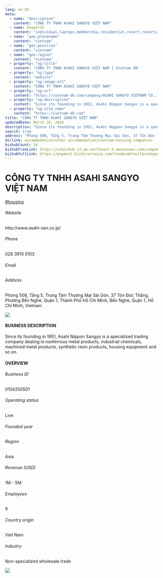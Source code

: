 ```yaml
---
lang: en-US
meta:
  - name: "description"
    content: "CÔNG TY TNHH ASAHI SANGYO VIỆT NAM"
  - name: keywords
    content: "individual,laptops,membership,residential,resort,resorts,speakers,spirits,virtual,wireless,wireless,wireless,wireless,wireless,wireless,wireless,wireless,vietnam-housing-companies"
  - name: "geo.placename"
    content: "vietnam"
  - name: "geo.position"
    content: "vietnam"
  - name: "geo.region"
    content: "vietnam"
  - property: "og:title"
    content: "CÔNG TY TNHH ASAHI SANGYO VIỆT NAM | Vietnam DB"
  - property: "og:type"
    content: "website"
  - property: "og:image:alt"
    content: "CÔNG TY TNHH ASAHI SANGYO VIỆT NAM"
  - property: "og:url"
    content: "https://vietnam-db.com/company/ASAHI SANGYO VIETNAM CO., LTD-2648699"
  - property: "og:description"
    content: "Since its founding in 1951, Asahi Nippon Sangyo is a specialized trading company dealing in nonferrous metal products, industrial chemicals, machined metal products, synthetic resin products, housing equipment and so on."
  - property: "og:site_name"
    content: "https://vietnam-db.com"
title: "CÔNG TY TNHH ASAHI SANGYO VIỆT NAM"
updatedDate: March 28, 2020
description: "Since its founding in 1951, Asahi Nippon Sangyo is a specialized trading company dealing in nonferrous metal products, industrial chemicals, machined metal products, synthetic resin products, housing equipment and so on."
search: true
address: "Phòng 508, Tầng 5, Trung Tâm Thương Mại Sài Gòn, 37 Tôn Đức Thắng, Phường Bến Nghé, Quận 1, Thành Phố Hồ Chí Minh, Bến Nghé, Quận 1, Hồ Chí Minh, Vietnam"
dirlink: accommodation/other-accommodation/vietnam-housing-companies
bizhubCount: 16
bizhubFreeLink: https://vnbizhub.s3.ap-northeast-2.amazonaws.com/companies/vietnam-housing-companies_preview.xlsx
bizhubFullLink: https://payment.bizdirectasia.com/?code=default&category=bizhub&item=vietnam-housing-companies&redirect=https://vietnam-db.com
---
```



<div class="bd-item">
    <div class="item-content">
        <div class="detail-title-wrap">
            <h1 class="detail-title">
                CÔNG TY TNHH ASAHI SANGYO VIỆT NAM
            </h1>
        </div>
		<div class="detail-tagslist"><a href="/accommodation/other-accommodation/tags/housing" class="detail-tagitem">#housing</a></div>
        <h6 class="bd-label">Website</h6>
        <p>http://www.asahi-san.co.jp/</p>
		<h6 class="bd-label">Phone</h6>
        <p>028 3910 5103</p>
        <h6 class="bd-label">Email</h6>
        <p><a class="textColorPrimary" href="#"></a></p>
        <h6 class="bd-label">Address</h6>
        <p>Phòng 508, Tầng 5, Trung Tâm Thương Mại Sài Gòn, 37 Tôn Đức Thắng, Phường Bến Nghé, Quận 1, Thành Phố Hồ Chí Minh, Bến Nghé, Quận 1, Hồ Chí Minh, Vietnam</p>
    </div>
</div>

<div class="banner-wrap text-center"><a href="" class="banner-link"><img src="/assets/vndb.com/BannerAds2.jpg" class="banner-img"></a></div>

<div class="bd-item">
    <div class="item-content">
        <h4 class="textColorPrimary item-title">BUSINESS DESCRIPTION</h4>
        <p>Since its founding in 1951, Asahi Nippon Sangyo is a specialized trading company dealing in nonferrous metal products, industrial chemicals, machined metal products, synthetic resin products, housing equipment and so on.</p>
    </div>
</div>

<div class="bd-item">
    <div class="item-content">
        <h4 class="textColorPrimary item-title">OVERVIEW</h4>
        <div class="item-info">
            <h6 class="bd-label">Business ID</h6>
            <p>0104250501</p>
        </div>
        <div class="item-info">
            <h6 class="bd-label">Operating status</h6>
            <p>Live<small class="bd-status_dot live"></small></p>
        </div>
        <div class="item-info">
            <h6 class="bd-label">Founded year</h6>
            <p></p>
        </div>
        <div class="item-info">
            <h6 class="bd-label">Region</h6>
            <p>Asia</p>
        </div>
        <div class="item-info">
            <h6 class="bd-label">Revenue (USD)</h6>
            <p>1M - 5M</p>
        </div>
        <div class="item-info">
            <h6 class="bd-label">Employees</h6>
            <p>9</p>
        </div>
        <div class="item-info">
            <h6 class="bd-label">Country origin</h6>
            <p>Viet Nam</p>
        </div>
        <div class="item-info">
            <h6 class="bd-label">Industry</h6>
            <p>Non-specialized wholesale trade</p>
        </div>
    </div>
</div>

<div class="banner-wrap text-center"><a href="" class="banner-link"><img src="/assets/vndb.com/BannerAd_04_728x90.jpg" class="banner-img"></a></div>

<CustomPopup popupTitle="ENTER EMAIL TO DOWNLOAD" popupSubTitle="The companies data will be sent to your inbox. Please enter your email." :free="this.$frontmatter.bizhubFreeLink" :paid="this.$frontmatter.bizhubFullLink" :count="this.$frontmatter.bizhubCount"/>

